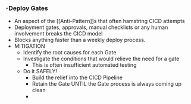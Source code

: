 ### -Deploy Gates
- An aspect of the [[Anti-Pattern]]s that often hamstring CICD attempts
- Deployment gates, approvals, manual checklists or any human involvement breaks the CICD model
- Blocks anything faster than a weekly deploy process.
- MITIGATION
	- Identify the root causes for each Gate
	- Investigate the conditions that would relieve the need for a gate
		- This is often insufficient automated testing
	- Do it SAFELY!
		- Build the relief into the CICD Pipeline
		- Retain the Gate UNTIL the Gate process is always coming up clean
		- 